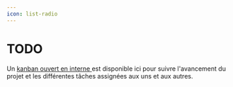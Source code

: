 ```yaml
---
icon: list-radio
---
```


# TODO

Un [kanban ouvert en interne ](https://planner.cloud.microsoft/msociauxfr.onmicrosoft.com/fr-FR/Home/Planner/#/plantaskboard?groupId=c9444b6a-5bf4-44be-a707-a928c883d263\&planId=NTMnql1wd0SUoEDcoEpd\_JgAFU0b)est disponible ici pour suivre l'avancement du projet et les différentes tâches assignées aux uns et aux autres.&#x20;
